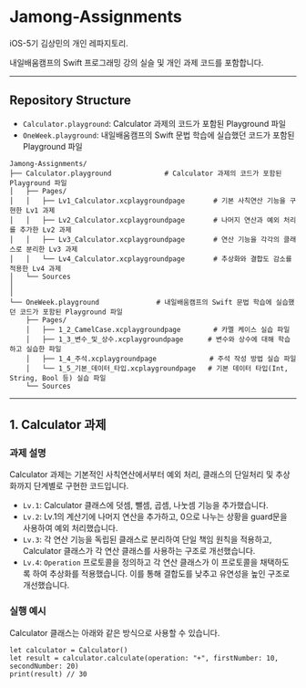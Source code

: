 # Jamong-Assignments

iOS-5기 김상민의 개인 레파지토리.

내일배움캠프의 Swift 프로그래밍 강의 실슬 및 개인 과제 코드를 포함합니다.

---

## Repository Structure

- `Calculator.playground`: Calculator 과제의 코드가 포함된 Playground 파일
- `OneWeek.playground`: 내일배움캠프의 Swift 문법 학습에 실습했던 코드가 포함된 Playground 파일

```
Jamong-Assignments/
├── Calculator.playground             # Calculator 과제의 코드가 포함된 Playground 파일
│   ├── Pages/
│   │   ├── Lv1_Calculator.xcplaygroundpage       # 기본 사칙연산 기능을 구현한 Lv1 과제
│   │   ├── Lv2_Calculator.xcplaygroundpage       # 나머지 연산과 예외 처리를 추가한 Lv2 과제
│   │   ├── Lv3_Calculator.xcplaygroundpage       # 연산 기능을 각각의 클래스로 분리한 Lv3 과제
│   │   └── Lv4_Calculator.xcplaygroundpage       # 추상화와 결합도 감소를 적용한 Lv4 과제
│   └── Sources
│
│
└── OneWeek.playground              # 내일배움캠프의 Swift 문법 학습에 실습했던 코드가 포함된 Playground 파일
    ├── Pages/
    │   ├── 1_2_CamelCase.xcplaygroundpage        # 카멜 케이스 실습 파일
    │   ├── 1_3_변수_및_상수.xcplaygroundpage      # 변수와 상수에 대해 학습하고 실습한 파일
    │   ├── 1_4_주석.xcplaygroundpage             # 주석 작성 방법 실습 파일
    │   └── 1_5_기본_데이터_타입.xcplaygroundpage   # 기본 데이터 타입(Int, String, Bool 등) 실습 파일
    └── Sources
```

---

## 1. Calculator 과제 

### 과제 설명

Calculator 과제는 기본적인 사칙연산에서부터 예외 처리, 클래스의 단일처리 및 추상화까지 단계별로 구현한 코드입니다.

- `Lv.1`: Calculator 클래스에 덧셈, 뺄셈, 곱셈, 나눗셈 기능을 추가했습니다.
- `Lv.2`: Lv.1의 계산기에 나머지 연산을 추가하고, 0으로 나누는 상황을 guard문을 사용하여 예외 처리했습니다.
- `Lv.3`: 각 연산 기능을 독립된 클래스로 분리하여 단일 책임 원칙을 적용하고, Calculator 클래스가 각 연산 클래스를 사용하는 구조로 개선했습니다.
- `Lv.4`: `Operation` 프로토콜을 정의하고 각 연산 클래스가 이 프로토콜을 채택하도록 하여 추상화를 적용했습니다. 이를 통해 결합도를 낮추고 유연성을 높인 구조로 개선했습니다.

### 실행 예시

Calculator 클래스는 아래와 같은 방식으로 사용할 수 있습니다.

```swfit
let calculator = Calculator()
let result = calculator.calculate(operation: "+", firstNumber: 10, secondNumber: 20)
print(result) // 30
```
